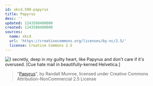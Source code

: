 ```yaml
---
id: xkcd.590-papyrus
title: Papyrus
desc: ''
updated: 1243580400000
created: 1243580400000
sources:
  name: xkcd
  url: 'https://creativecommons.org/licenses/by-nc/2.5/'
  license: Creative Commons 2.5
---
```

![I secretly, deep in my guilty heart, like Papyrus and don't care if it's overused. \[Cue hate mail in beautifully-kerned Helvetica.\]](https://imgs.xkcd.com/comics/papyrus.png)
> "[Papyrus](https://xkcd.com/590/)", by Randall Munroe, licensed under Creative Commons Attribution-NonCommercial 2.5 License
